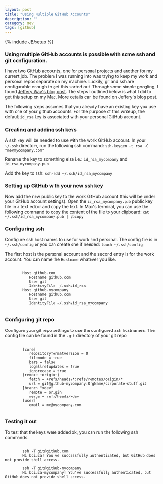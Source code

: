 ```yaml
---
layout: post
title: "Using Multiple GitHub Accounts"
description: ""
category: dev
tags: [github]
---
```

{% include JB/setup %}

### Using multiple GitHub accounts is possible with some ssh and git configuration.
I have two GitHub accounts, one for personal projects and another for my current job. The problem I was running into was trying to keep my work and personal repos separate on my machine. Luckily, git and ssh are configurable enough to get this sorted out. Through some simple googling, I found [Jeffery Way's blog post](http://net.tutsplus.com/tutorials/tools-and-tips/how-to-work-with-github-and-multiple-accounts/). The steps I outlined below is what I did to get this setup on my Mac. More details can be found on Jeffery's blog post.

The following steps assumes that you already have an existing key you use with one of your github accounts. For the purpose of this writeup, the default `id_rsa` key is associated with your personal GitHub account. 

### Creating and adding ssh keys
A ssh key will be needed to use with the work GitHub account. In your `~/.ssh` directory, run the following ssh command:
`ssh-keygen -t rsa -C "me@mycompany.com"`

Rename the key to something else i.e.:
`id_rsa_mycompany` and `id_rsa_mycompany.pub`

Add the key to ssh:
`ssh-add ~/.ssh/id_rsa_mycompany`

### Setting up GitHub with your new ssh key
Now add the new public key to the work GitHub account (this will be under your GitHub account settings). Open the `id_rsa_mycompany.pub` public key file in a text editor and copy the text. In Mac's terminal, you can use the following  command to copy the content of the file to your clipboard:
`cat ~/.ssh/id_rsa_mycompany.pub | pbcopy`

### Configuring ssh
Configure ssh host names to use for work and personal. The config file is in `~/.ssh/config` or you can create one if needed: `touch ~/.ssh/config`

The first host is the personal account and the second entry is for the work account. You can name the `Hostname` whatever you like.
<pre>
    <code>
        Host github.com 
           Hostname github.com 
           User git 
           IdentityFile ~/.ssh/id_rsa
        Host github-mycompany
           Hostname github.com
           User git
           IdentityFile ~/.ssh/id_rsa_mycompany
    </code>
</pre>

### Configuring git repo
Configure your git repo settings to use the configured ssh hostnames. The config file can be found in the `.git` directory of your git repo.
<pre>
    <code>
        [core]
           repositoryformatversion = 0
           filemode = true
           bare = false
           logallrefupdates = true
           ignorecase = true
        [remote "origin"]
           fetch = +refs/heads/*:refs/remotes/origin/*
           url = git@github-mycompany:OrgName/corporate-stuff.git
        [branch "xdev"]
           remote = origin
           merge = refs/heads/xdev
        [user]
           email = me@mycompany.com
    </code>
</pre>

### Testing it out
To test that the keys were added ok, you can run the following ssh commands.

<pre>
    <code>
        ssh -T git@github.com
        Hi bciuca! You've successfully authenticated, but GitHub does not provide shell access.

        ssh -T git@github-mycompany
        Hi bciuca-mycompany! You've successfully authenticated, but GitHub does not provide shell access.
    </code>
</pre>

 
